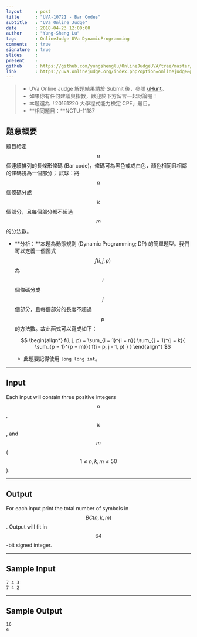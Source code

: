 ```yaml
---
layout     : post
title      : "UVA-10721 - Bar Codes"
subtitle   : "UVa Online Judge"
date       : 2018-04-23 12:00:00
author     : "Yung-Sheng Lu"
tags       : OnlineJudge UVa DynamicProgramming
comments   : true
signature  : true
slides     : 
present    :
github     : https://github.com/yungshenglu/OnlineJudgeUVA/tree/master/UVA-10721
link       : https://uva.onlinejudge.org/index.php?option=onlinejudge&page=show_problem&problem=1662
---
```


> * UVa Online Judge 解題結果請於 Submit 後，參閱 [uHunt](https://uhunt.onlinejudge.org/)。
> * 如果你有任何建議與指教，歡迎於下方留言一起討論喔！
> * 本題選為「20161220 大學程式能力檢定 CPE」題目。
> * **相同題目：**NCTU-11187

## 題意概要

題目給定 $$n$$ 個連續排列的長條形條碼 (Bar code)，條碼可為黑色或或白色，顏色相同且相鄰的條碼視為一個部分；
試球：將 $$n$$ 個條碼分成 $$k$$ 個部分，且每個部分都不超過 $$m$$ 的分法數。
* **分析：**本題為動態規劃 (Dynamic Programming; DP) 的簡單題型。我們可以定義一個函式 $$f(i, j, p)$$ 為$$i$$ 個條碼分成 $$j$$ 個部分，且每個部分的長度不超過 $$p$$ 的方法數。故此函式可以寫成如下：

    $$
    \begin{align*}
    f(i, j, p) = \sum_{i = 1}^{i = n}{ \sum_{j = 1}^{j = k}{ \sum_{p = 1}^{p = m}}{ f(i - p, j - 1, p) } }
    \end{align*}
    $$
    * 此題要記得使用 `long long int`。

---
## Input

Each input will contain three positive integers $$n$$, $$k$$, and $$m$$ ($$1 \le n, k, m \le 50$$).

---
## Output

For each input print the total number of symbols in $$BC(n, k, m)$$. Output will fit in $$64$$-bit signed integer.

---
## Sample Input

```
7 4 3
7 4 2
```

---
## Sample Output

```
16
4
```